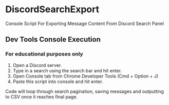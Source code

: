 # DiscordSearchExport
Console Script For Exporting Message Content From Discord Search Panel

## Dev Tools Console Execution
### For educational purposes only
1) Open a Discord server.
2) Type in a search using the search bar and hit enter.
3) Open Console tab from Chrome Developer Tools (Cmd + Option  + J)
4) Paste this script into console and hit enter.

Code will loop through search pagination, saving messages and outputting to CSV once it reaches final page.
